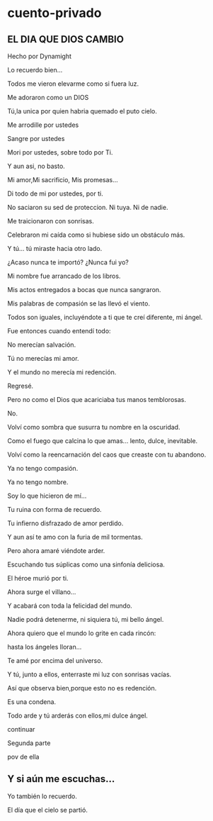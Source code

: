 # cuento-privado

## EL DIA QUE DIOS CAMBIO

Hecho por Dynamight

Lo recuerdo bien...

Todos me vieron elevarme como si fuera luz.

Me adoraron como un DIOS

Tú,la unica por quien habria quemado el puto cielo.


Me arrodille por ustedes

Sangre por ustedes

Mori por ustedes, sobre todo por Ti.

Y aun asi, no basto.

Mi amor,Mi  sacrificio, Mis promesas...

Di todo de mi por ustedes, por ti.

No saciaron su sed de proteccion. Ni tuya. Ni de nadie.


Me traicionaron con sonrisas.

Celebraron mi caída como si hubiese sido un obstáculo más.

Y tú... tú miraste hacia otro lado.

¿Acaso nunca te importó? ¿Nunca fui yo?


Mi nombre fue arrancado de los libros.

Mis actos entregados a bocas que nunca sangraron.

Mis palabras de compasión se las llevó el viento.

Todos son iguales, incluyéndote a ti que te creí diferente, mi ángel.


Fue entonces cuando entendí todo:

No merecían salvación.

Tú no merecías mi amor.

Y el mundo no merecía mi redención.


Regresé.

Pero no como el Dios que acariciaba tus manos temblorosas.

No.

Volví como sombra que susurra tu nombre en la oscuridad.

Como el fuego que calcina lo que amas... lento, dulce, inevitable.

Volví como la reencarnación del caos que creaste con tu abandono.


Ya no tengo compasión.

Ya no tengo nombre.

Soy lo que hicieron de mí...

Tu ruina con forma de recuerdo.

Tu infierno disfrazado de amor perdido.


Y aun así te amo con la furia de mil tormentas.

Pero ahora amaré viéndote arder.

Escuchando tus súplicas como una sinfonía deliciosa.


El héroe murió por ti.

Ahora surge el villano…

Y acabará con toda la felicidad del mundo.

Nadie podrá detenerme, ni siquiera tú, mi bello ángel.


Ahora quiero que el mundo lo grite en cada rincón:

hasta los ángeles lloran...

Te amé por encima del universo.

Y tú, junto a ellos, enterraste mi luz con sonrisas vacías.

Así que observa bien,porque esto no es redención.

Es una condena.

Todo arde y tú arderás con ellos,mi dulce ángel.

continuar


Segunda parte

pov de ella


## Y si aún me escuchas…

Yo también lo recuerdo.

 El día que el cielo se partió.
